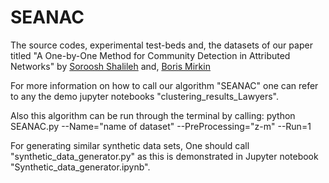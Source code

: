 # SEANAC

The source codes, experimental test-beds and, the datasets of our paper titled 
"A One-by-One Method for Community Detection in Attributed Networks"
by [Soroosh Shalileh](https://www.hse.ru/en/org/persons/316426865) and, [Boris Mirkin](https://www.hse.ru/en/staff/bmirkin)


For more information on how to call our algorithm "SEANAC" one can 
refer to any the demo jupyter notebooks "clustering_results_Lawyers". 

Also this algorithm can be run through the terminal by calling:
  python SEANAC.py --Name="name of dataset" --PreProcessing="z-m" --Run=1 


For generating similar synthetic data sets, One should call "synthetic_data_generator.py" as 
this is demonstrated in Jupyter notebook "Synthetic_data_generator.ipynb".





